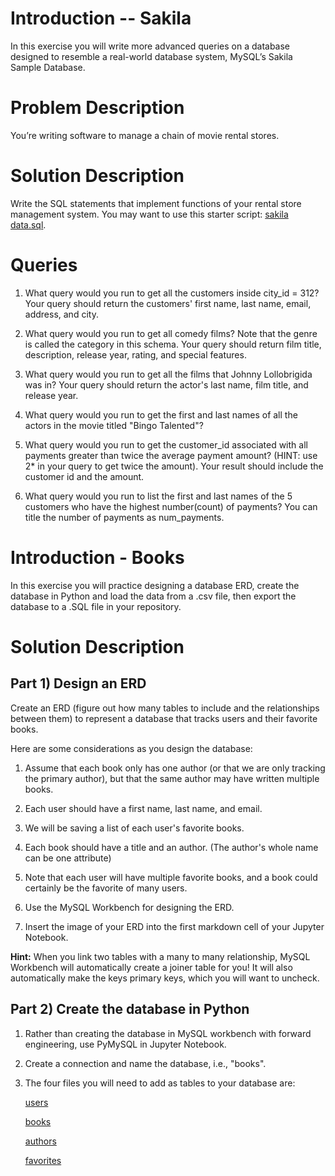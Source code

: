 # Introduction -- Sakila
In this exercise you will write more advanced queries on a database designed to resemble a real-world database system, MySQL’s Sakila Sample Database.

# Problem Description
You’re writing software to manage a chain of movie rental stores.

# Solution Description
Write the SQL statements that implement functions of your rental store management system. You may want to use this starter script: [sakila data.sql](https://s3.amazonaws.com/General_V88/boomyeah2015/codingdojo/curriculum/content/chapter/sakila-data.sql).

# Queries
1. What query would you run to get all the customers inside city_id = 312? Your query should return the customers' first name, last name, email, address, and city. 

2. What query would you run to get all comedy films? Note that the genre is called the category in this schema.  Your query should return film title, description, release year, rating, and special features.

3. What query would you run to get all the films that Johnny Lollobrigida was in? Your query should return the actor's last name, film title, and release year. 

4. What query would you run to get the first and last names of all the actors in the movie titled "Bingo Talented"?

5. What query would you run to get the customer_id associated with all payments greater than twice the average payment amount? (HINT: use 2* in your query to get twice the amount). Your result should include the customer id and the amount.

6. What query would you run to list the first and last names of the 5 customers who have the highest number(count) of payments? You can title the number of payments as num_payments.



# Introduction - Books
In this exercise you will practice designing a database ERD, create the database in Python and load the data from a .csv file, then export the database to a .SQL file in your repository.

# Solution Description

## Part 1) Design an ERD

Create an ERD (figure out how many tables to include and the relationships between them) to represent a database that tracks users and their favorite books.  

Here are some considerations as you design the database:

1. Assume that each book only has one author (or that we are only tracking the primary author), but that the same author may have written multiple books.

2. Each user should have a first name, last name, and email. 

3. We will be saving a list of each user's favorite books. 

4. Each book should have a title and an author.  (The author's whole name can be one attribute)

5. Note that each user will have multiple favorite books, and a book could certainly be the favorite of many users.

6. Use the MySQL Workbench for designing the ERD. 

7. Insert the image of your ERD into the first markdown cell of your Jupyter Notebook. 

**Hint:** When you link two tables with a many to many relationship, MySQL Workbench will automatically create a joiner table for you!  It will also automatically make the keys primary keys, which you will want to uncheck.

## Part 2) Create the database in Python 

1. Rather than creating the database in MySQL workbench with forward engineering, use PyMySQL in Jupyter Notebook.

2. Create a connection and name the database, i.e., "books".

3.  The four files you will need to add as tables to your database are:

    [users](https://docs.google.com/spreadsheets/d/1_c2WTx_eiH8pUM-PTgyt7T4aIl1A3Cp1ukPVPEijoYc/gviz/tq?tqx=out:csv&sheet=users)

    [books](https://docs.google.com/spreadsheets/d/1_D-vW7GXiQfG6D9nzjscgVctKLb6TZl_o8ERNH_tet8/gviz/tq?tqx=out:csv&sheet=books)

    [authors](https://docs.google.com/spreadsheets/d/17rABPt5eaIxfhGO75dYCbH-5IloKsAR0HH9V6VC43ZI/gviz/tq?tqx=out:csv&sheet=authors)

    [favorites](https://docs.google.com/spreadsheets/d/1SLb3RAhcrZsPWRwR0_njWX7KssUYZ16JFsVqBkSU2GI/gviz/tq?tqx=out:csv&sheet=favorite)
